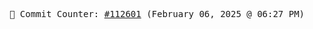 <p align="center">
    <samp>
        📮 Commit Counter: <a href="https://github.com/Javascript-void0/Javascript-void0/commits/main">#112601</a> (February 06, 2025 @ 06:27 PM)
    </samp>
</p>